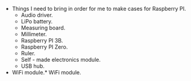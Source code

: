 * Things I need to bring in order for me to make cases for Raspberry PI.
    * Audio driver.
    * LiPo battery.
    * Measuring board.
    * Millimeter.
    * Raspberry PI 3B.
    * Raspberry PI Zero.
    * Ruler.
    * Self - made electronics module.
    * USB hub.
* WiFi module.* WiFi module.